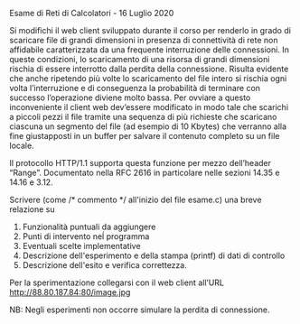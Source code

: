 Esame di Reti di Calcolatori - 16 Luglio 2020

Si modifichi il web client sviluppato durante il corso per renderlo in grado di scaricare file di grandi dimensioni in
presenza di connettività di rete non affidabile caratterizzata da una frequente interruzione delle connessioni.
In queste condizioni, lo scaricamento di una risorsa di grandi dimensioni rischia di essere interrotto dalla perdita
della connessione. Risulta evidente che anche ripetendo più volte lo scaricamento del file intero si rischia ogni
volta l’interruzione e di conseguenza la probabilità di terminare con successo l’operazione diviene molto bassa.
Per ovviare a questo inconveniente il client web dev’essere modificato in modo tale che scarichi a piccoli pezzi il
file tramite una sequenza di più richieste che scaricano ciascuna un segmento del file (ad esempio di 10
Kbytes) che verranno alla fine giustapposti in un buffer per salvare il contenuto completo su un file locale.
  
Il protocollo HTTP/1.1 supporta questa funzione per mezzo dell’header “Range”. Documentato nella RFC 2616
in particolare nelle sezioni 14.35 e 14.16 e 3.12.
  
Scrivere (come /* commento */ all'inizio del file esame.c) una breve relazione su
          
1. Funzionalità puntuali da aggiungere
2. Punti di intervento neĺ programma
3. Eventuali scelte implementative
4. Descrizione dell'esperimento e della stampa (printf) di dati di controllo
5. Descrizione dell'esito e verifica correttezza.
          
Per la sperimentazione collegarsi con il web client all’URL http://88.80.187.84:80/image.jpg

NB: Negli esperimenti non occorre simulare la perdita di connessione.
